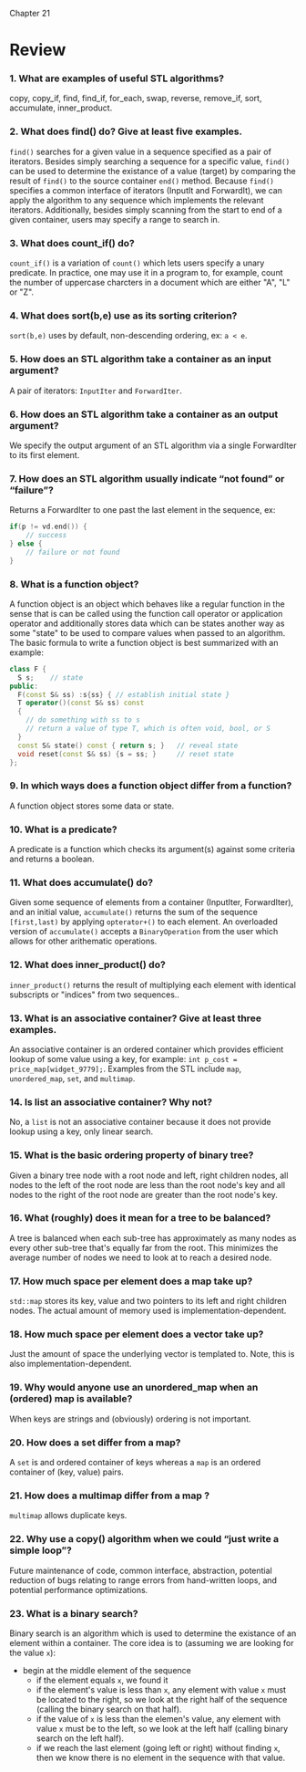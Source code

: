 Chapter 21

# Review

### 1. What are examples of useful STL algorithms?

copy, copy_if, find, find_if, for_each, swap, reverse, remove_if, sort, accumulate,
inner_product.

### 2. What does find() do? Give at least five examples.

`find()` searches for a given value in a sequence specified as a pair of iterators.
Besides simply searching a sequence for a specific value, `find()` can be used to
determine the existance of a value (target) by comparing the result of `find()`
to the source container `end()` method.  Because `find()` specifies a common 
interface of iterators (InputIt and ForwardIt), we can apply the algorithm to 
any sequence which implements the relevant iterators.  Additionally, besides 
simply scanning from the start to end of a given container, users may specify a 
range to search in.

### 3. What does count_if() do?

`count_if()` is a variation of `count()` which lets users specify a unary predicate.
In practice, one may use it in a program to, for example, count the number of
uppercase charcters in a document which are either "A", "L" or "Z".

### 4. What does sort(b,e) use as its sorting criterion?

`sort(b,e)` uses by default, non-descending ordering, ex: `a < e`.

### 5. How does an STL algorithm take a container as an input argument?

A pair of iterators: `InputIter` and `ForwardIter`.

### 6. How does an STL algorithm take a container as an output argument?

We specify the output argument of an STL algorithm via a single ForwardIter to 
its first element.

### 7. How does an STL algorithm usually indicate “not found” or “failure”?

Returns a ForwardIter to one past the last element in the sequence, ex:

```cpp
if(p != vd.end()) {
    // success
} else {
    // failure or not found
}
```

### 8. What is a function object?

A function object is an object which behaves like a regular function in the sense 
that is can be called using the function call operator or application operator 
and additionally stores data which can be states another way as some "state" to 
be used to compare values when passed to an algorithm.  The basic formula to 
write a function object is best summarized with an example:

```cpp
class F {
  S s;    // state
public:
  F(const S& ss) :s{ss} { // establish initial state }
  T operator()(const S& ss) const
  {
    // do something with ss to s
    // return a value of type T, which is often void, bool, or S
  }
  const S& state() const { return s; }   // reveal state
  void reset(const S& ss) {s = ss; }     // reset state
};
```

### 9. In which ways does a function object differ from a function?

A function object stores some data or state.

### 10. What is a predicate?

A predicate is a function which checks its argument(s) against some criteria 
and returns a boolean.

### 11. What does accumulate() do?

Given some sequence of elements from a container (InputIter, ForwardIter), and an
initial value, `accumulate()` returns the sum of the sequence `[first,last)` by
applying `opterator+()` to each element.  An overloaded version of `accumulate()`
accepts a `BinaryOperation` from the user which allows for other arithematic 
operations.

### 12. What does inner_product() do?

`inner_product()` returns the result of multiplying each element with identical 
subscripts or "indices" from two sequences..

### 13. What is an associative container? Give at least three examples.

An associative container is an ordered container which provides efficient lookup
of some value using a key, for example: `int p_cost = price_map[widget_9779];`.
Examples from the STL include `map`, `unordered_map`, `set`, and `multimap`.

### 14. Is list an associative container? Why not?

No, a `list` is not an associative container because it does not provide lookup 
using a key, only linear search.

### 15. What is the basic ordering property of binary tree?

Given a binary tree node with a root node and left, right children nodes, all 
nodes to the left of the root node are less than the root node's key and all 
nodes to the right of the root node are greater than the root node's key.

### 16. What (roughly) does it mean for a tree to be balanced?

A tree is balanced when each sub-tree has approximately as many nodes as every 
other sub-tree that's equally far from the root.  This minimizes the average 
number of nodes we need to look at to reach a desired node.

### 17. How much space per element does a map take up?

`std::map` stores its key, value and two pointers to its left and right children 
nodes.  The actual amount of memory used is implementation-dependent.

### 18. How much space per element does a vector take up?

Just the amount of space the underlying vector is templated to.  Note, this is 
also implementation-dependent.

### 19. Why would anyone use an unordered_map when an (ordered) map is available?

When keys are strings and (obviously) ordering is not important.

### 20. How does a set differ from a map?

A `set` is and ordered container of keys whereas a `map` is an ordered container
 of (key, value) pairs.

### 21. How does a multimap differ from a map ?

`multimap` allows duplicate keys.

### 22. Why use a copy() algorithm when we could “just write a simple loop”?

Future maintenance of code, common interface, abstraction, potential reduction 
of bugs relating to range errors from hand-written loops, and potential performance 
optimizations.

### 23. What is a binary search?

Binary search is an algorithm which is used to determine the existance of an element 
within a container.  The core idea is to (assuming we are looking for the value `x`): 

- begin at the middle element of the sequence
  - if the element equals `x`, we found it
  - if the element's value is less than `x`, any element with value `x` must be located 
    to the right, so we look at the right half of the sequence (calling the binary 
    search on that half).
  - if the value of `x` is less than the elemen's value, any element with value 
    `x` must be to the left, so we look at the left half (calling binary search on the left half).
  - if we reach the last element (going left or right) without finding `x`, then
    we know there is no element in the sequence with that value.